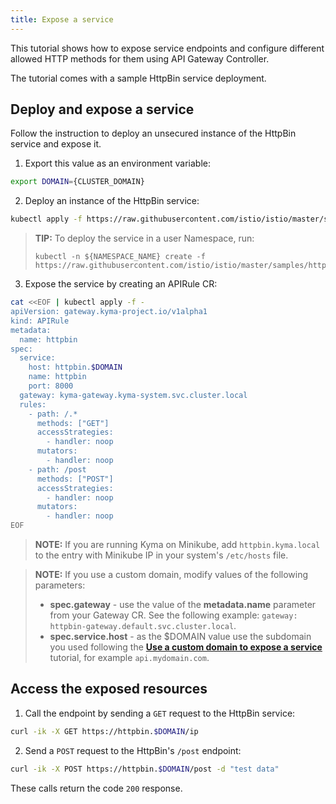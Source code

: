 ```yaml
---
title: Expose a service
---
```


This tutorial shows how to expose service endpoints and configure different allowed HTTP methods for them using API Gateway Controller.

The tutorial comes with a sample HttpBin service deployment.

## Deploy and expose a service

Follow the instruction to deploy an unsecured instance of the HttpBin service and expose it.

1. Export this value as an environment variable:

  ```bash
  export DOMAIN={CLUSTER_DOMAIN}
  ```

2. Deploy an instance of the HttpBin service:

  ```bash
  kubectl apply -f https://raw.githubusercontent.com/istio/istio/master/samples/httpbin/httpbin.yaml
  ```

  > **TIP:** To deploy the service in a user Namespace, run:
  > ``` 
  > kubectl -n ${NAMESPACE_NAME} create -f https://raw.githubusercontent.com/istio/istio/master/samples/httpbin/httpbin.yaml
  > ```

3. Expose the service by creating an APIRule CR:

  ```bash
  cat <<EOF | kubectl apply -f -
  apiVersion: gateway.kyma-project.io/v1alpha1
  kind: APIRule
  metadata:
    name: httpbin
  spec:
    service:
      host: httpbin.$DOMAIN
      name: httpbin
      port: 8000
    gateway: kyma-gateway.kyma-system.svc.cluster.local
    rules:
      - path: /.*
        methods: ["GET"]
        accessStrategies:
          - handler: noop
        mutators:
          - handler: noop
      - path: /post
        methods: ["POST"]
        accessStrategies:
          - handler: noop
        mutators:
          - handler: noop
  EOF
  ```

  >**NOTE:** If you are running Kyma on Minikube, add `httpbin.kyma.local` to the entry with Minikube IP in your system's `/etc/hosts` file.

  >**NOTE:** If you use a custom domain, modify values of the following parameters:
  > - **spec.gateway** - use the value of the **metadata.name** parameter from your Gateway CR. See the following example: `gateway: httpbin-gateway.default.svc.cluster.local`.
  > - **spec.service.host** - as the $DOMAIN value use the subdomain you used following the [**Use a custom domain to expose a service**](./apix-04-own-domain.md) tutorial, for example `api.mydomain.com`.

## Access the exposed resources

1. Call the endpoint by sending a `GET` request to the HttpBin service:

  ```bash
  curl -ik -X GET https://httpbin.$DOMAIN/ip
  ```

2. Send a `POST` request to the HttpBin's `/post` endpoint:

  ```bash
  curl -ik -X POST https://httpbin.$DOMAIN/post -d "test data"
  ```

These calls return the code `200` response.

